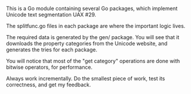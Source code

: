 This is a Go module containing several Go packages, which implement Unicode text segmentation UAX #29.

The splitfunc.go files in each package are where the important logic lives.

The required data is generated by the gen/ package. You will see that it downloads
the property categories from the Unicode website, and generates the tries for each
package.

You will notice that most of the "get category" operations are done with bitwise operators,
for performance.

Always work incrementally. Do the smallest piece of work, test its correctness, and
get my feedback.
